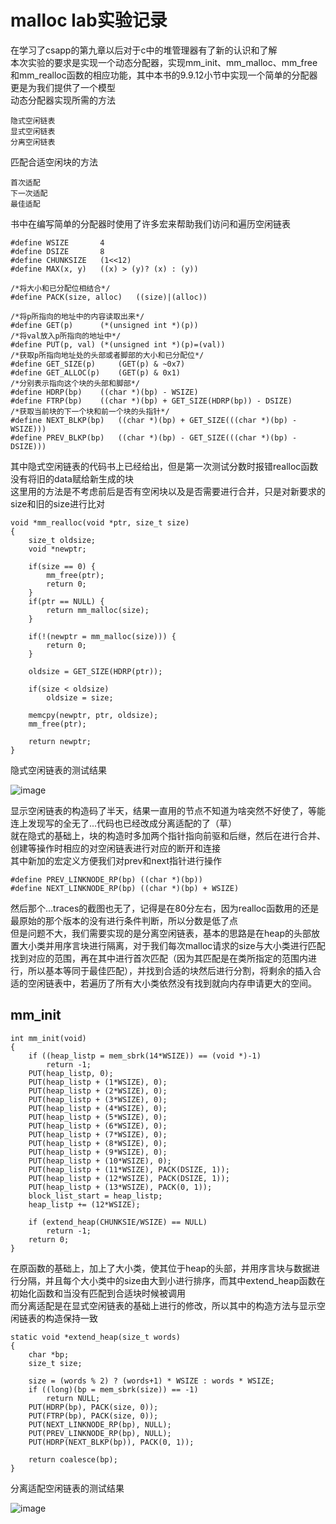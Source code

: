 # malloc lab实验记录
在学习了csapp的第九章以后对于c中的堆管理器有了新的认识和了解  
本次实验的要求是实现一个动态分配器，实现mm_init、mm_malloc、mm_free和mm_realloc函数的相应功能，其中本书的9.9.12小节中实现一个简单的分配器更是为我们提供了一个模型  
动态分配器实现所需的方法
```
隐式空闲链表
显式空闲链表
分离空闲链表
```
匹配合适空闲块的方法
```
首次适配
下一次适配
最佳适配
```
书中在编写简单的分配器时使用了许多宏来帮助我们访问和遍历空闲链表  
```
#define WSIZE		4
#define DSIZE		8
#define CHUNKSIZE	(1<<12)
#define MAX(x, y)	((x) > (y)? (x) : (y))

/*将大小和已分配位相结合*/
#define PACK(size, alloc)	((size)|(alloc))

/*将p所指向的地址中的内容读取出来*/
#define GET(p)		(*(unsigned int *)(p))
/*将val放入p所指向的地址中*/
#define PUT(p, val)	(*(unsigned int *)(p)=(val))
/*获取p所指向地址处的头部或者脚部的大小和已分配位*/
#define GET_SIZE(p)		(GET(p) & ~0x7)
#define GET_ALLOC(p)	(GET(p) & 0x1)
/*分别表示指向这个块的头部和脚部*/
#define HDRP(bp)	((char *)(bp) - WSIZE)
#define FTRP(bp)	((char *)(bp) + GET_SIZE(HDRP(bp)) - DSIZE)	
/*获取当前块的下一个块和前一个块的头指针*/
#define NEXT_BLKP(bp)	((char *)(bp) + GET_SIZE(((char *)(bp) - WSIZE)))
#define PREV_BLKP(bp)	((char *)(bp) - GET_SIZE(((char *)(bp) - DSIZE)))
```
其中隐式空闲链表的代码书上已经给出，但是第一次测试分数时报错realloc函数没有将旧的data赋给新生成的块  
这里用的方法是不考虑前后是否有空闲块以及是否需要进行合并，只是对新要求的size和旧的size进行比对
```
void *mm_realloc(void *ptr, size_t size)
{
    size_t oldsize;
    void *newptr;

    if(size == 0) {
        mm_free(ptr);
        return 0;
    }
    if(ptr == NULL) {
        return mm_malloc(size);
    }

    if(!(newptr = mm_malloc(size))) {
        return 0;
    }

    oldsize = GET_SIZE(HDRP(ptr));

    if(size < oldsize) 
    	oldsize = size;
    
    memcpy(newptr, ptr, oldsize);
    mm_free(ptr);

    return newptr;
}
```
隐式空闲链表的测试结果

![image](https://user-images.githubusercontent.com/37897095/118917459-850c2a80-b963-11eb-9183-8d7bfca16b6c.png)

显示空闲链表的构造码了半天，结果一直用的节点不知道为啥突然不好使了，等能连上发现写的全无了...代码也已经改成分离适配的了（草）  
就在隐式的基础上，块的构造时多加两个指针指向前驱和后继，然后在进行合并、创建等操作时相应的对空闲链表进行对应的断开和连接  
其中新加的宏定义方便我们对prev和next指针进行操作
```
#define PREV_LINKNODE_RP(bp) ((char *)(bp))
#define NEXT_LINKNODE_RP(bp) ((char *)(bp) + WSIZE)
```
然后那个...traces的截图也无了，记得是在80分左右，因为realloc函数用的还是最原始的那个版本的没有进行条件判断，所以分数是低了点  
但是问题不大，我们需要实现的是分离空闲链表，基本的思路是在heap的头部放置大小类并用序言块进行隔离，对于我们每次malloc请求的size与大小类进行匹配找到对应的范围，再在其中进行首次匹配（因为其匹配是在类所指定的范围内进行，所以基本等同于最佳匹配），并找到合适的块然后进行分割，将剩余的插入合适的空闲链表中，若遍历了所有大小类依然没有找到就向内存申请更大的空间。
## mm_init
```
int mm_init(void)
{
	if ((heap_listp = mem_sbrk(14*WSIZE)) == (void *)-1)
		return -1;
	PUT(heap_listp, 0);             
	PUT(heap_listp + (1*WSIZE), 0); 
	PUT(heap_listp + (2*WSIZE), 0); 
	PUT(heap_listp + (3*WSIZE), 0); 
	PUT(heap_listp + (4*WSIZE), 0); 
	PUT(heap_listp + (5*WSIZE), 0);
	PUT(heap_listp + (6*WSIZE), 0);
	PUT(heap_listp + (7*WSIZE), 0);
	PUT(heap_listp + (8*WSIZE), 0);
	PUT(heap_listp + (9*WSIZE), 0);
	PUT(heap_listp + (10*WSIZE), 0);
	PUT(heap_listp + (11*WSIZE), PACK(DSIZE, 1));
	PUT(heap_listp + (12*WSIZE), PACK(DSIZE, 1));
	PUT(heap_listp + (13*WSIZE), PACK(0, 1));
	block_list_start = heap_listp;
	heap_listp += (12*WSIZE);

	if (extend_heap(CHUNKSIE/WSIZE) == NULL)
		return -1;
    return 0;
}
```
在原函数的基础上，加上了大小类，使其位于heap的头部，并用序言块与数据进行分隔，并且每个大小类中的size由大到小进行排序，而其中extend_heap函数在初始化函数和当没有匹配到合适块时候被调用  
而分离适配是在显式空闲链表的基础上进行的修改，所以其中的构造方法与显示空闲链表的构造保持一致
```
static void *extend_heap(size_t words)
{
	char *bp;
	size_t size;

	size = (words % 2) ? (words+1) * WSIZE : words * WSIZE;
	if ((long)(bp = mem_sbrk(size)) == -1)
		return NULL;
	PUT(HDRP(bp), PACK(size, 0));
	PUT(FTRP(bp), PACK(size, 0));
	PUT(NEXT_LINKNODE_RP(bp), NULL);
	PUT(PREV_LINKNODE_RP(bp), NULL);
	PUT(HDRP(NEXT_BLKP(bp)), PACK(0, 1));

	return coalesce(bp);
}
```


分离适配空闲链表的测试结果

![image](https://user-images.githubusercontent.com/37897095/118970815-3d0bf880-b9a1-11eb-82d1-06062cb7cb7c.png)



